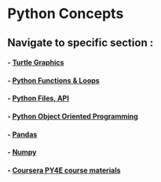 # Python Concepts

## Navigate to specific section :
#### - [Turtle Graphics](1.%20Turtle%20Graphics%20Python)
#### - [Python Functions & Loops](2.%20Python%20Functions%2C%20Loops)
#### - [Python Files, API](3.%20Python%20Files%2C%20API)
#### - [Python Object Oriented Programming](4.%20PYTHON%20OOP)
#### - [Pandas](Pandas)
#### - [Numpy](Python%20NumPy)
#### - [Coursera PY4E course materials](Coursera%20PY4E%20-%20Course%20Materials)
